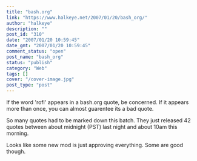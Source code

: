 ```yaml
---
title: "bash.org"
link: "https://www.halkeye.net/2007/01/20/bash_org/"
author: "halkeye"
description: ""
post_id: "310"
date: "2007/01/20 10:59:45"
date_gmt: "2007/01/20 10:59:45"
comment_status: "open"
post_name: "bash_org"
status: "publish"
category: "Web"
tags: []
cover: "/cover-image.jpg"
post_type: "post"
---
```


If the word 'rofl' appears in a bash.org quote, be concerned.
If it appears more than once, you can almost guarentee its a bad quote.


So many quotes had to be marked down this batch. They just released 42 quotes between about midnight (PST) last night and about 10am this morning.

Looks like some new mod is just approving everything. Some are good though.